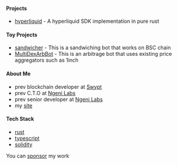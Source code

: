 #### Projects

- [hyperliquid] - A hyperliquid SDK implementation in pure rust
 
#### Toy Projects

- [sandwicher] - This is a sandwiching bot that works on BSC chain
- [MultiDexArbBot] - This is an arbitrage bot that uses existing price aggregators such as 1inch

#### About Me

- prev blockchain developer at [Swypt]
- prev C.T.O at [Ngeni Labs]
- prev senior developer at [Ngeni Labs]
- my [site]
  
#### Tech Stack

- [rust]
- [typescript] 
- [solidity]

You can [sponsor] my work

[hyperliquid]: https://github.com/dennohpeter/hyperliquid
[sandwicher]: https://github.com/dennohpeter/sandwicher
[MultiDexArbBot]: https://github.com/dennohpeter/MultiDexArbBot
[Ngeni Labs]: https://ngeni.io
[Swypt]: https://www.swypt.io
[site]: https://dennohpeter.com
[rust]: https://www.rust-lang.org/
[typescript]: https://www.typescriptlang.org/
[solidity]: https://docs.soliditylang.org
[sponsor]: https://github.com/sponsors/dennohpeter
